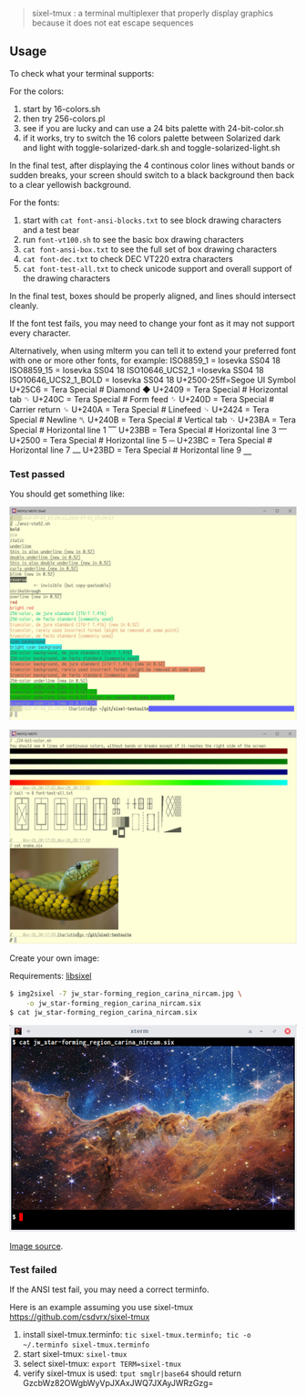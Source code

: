> sixel-tmux : a terminal multiplexer that properly display graphics because it does not eat escape sequences

## Usage

To check what your terminal supports:

For the colors:
1. start by 16-colors.sh
2. then try 256-colors.pl
3. see if you are lucky and can use a 24 bits palette with 24-bit-color.sh
4. if it works, try to switch the 16 colors palette between Solarized dark and light with toggle-solarized-dark.sh and toggle-solarized-light.sh

In the final test, after displaying the 4 continous color lines without bands
or sudden breaks, your screen should switch to a black background then back to
a clear yellowish background.

For the fonts:
1. start with `cat font-ansi-blocks.txt` to see block drawing characters and a test bear
2. run `font-vt100.sh` to see the basic box drawing characters
2. `cat font-ansi-box.txt` to see the full set of box drawing characters
3. `cat font-dec.txt` to check DEC VT220 extra characters
4. `cat font-test-all.txt` to check unicode support and overall support of the drawing characters

In the final test, boxes should be properly aligned, and lines should intersect cleanly.

If the font test fails, you may need to change your font as it may not support every character.

Alternatively, when using mlterm you can tell it to extend your preferred font with one or more other fonts, for example:
	ISO8859_1 = Iosevka SS04 18
	ISO8859_15 = Iosevka SS04 18
	ISO10646_UCS2_1 =Iosevka SS04 18
	ISO10646_UCS2_1_BOLD = Iosevka SS04 18
	U+2500-25ff=Segoe UI Symbol
	U+25C6 = Tera Special # Diamond                  ◆
	U+2409 = Tera Special # Horizontal tab           ␉
	U+240C = Tera Special # Form feed                ␌
	U+240D = Tera Special # Carrier return           ␍
	U+240A = Tera Special # Linefeed                 ␊
	U+2424 = Tera Special # Newline                  ␤
	U+240B = Tera Special # Vertical tab             ␋
	U+23BA = Tera Special # Horizontal line 1        ⎺
	U+23BB = Tera Special # Horizontal line  3       ⎻
	U+2500 = Tera Special # Horizontal line  5       ─
	U+23BC = Tera Special # Horizontal line  7       ⎼
	U+23BD = Tera Special # Horizontal line  9       ⎽

### Test passed

You should get something like:

![mintty displaying VTE52 font attributes](https://raw.githubusercontent.com/csdvrx/sixel-testsuite/master/test-passed-part1.jpg)


![mintty displaying ANSI and sixels](https://raw.githubusercontent.com/csdvrx/sixel-testsuite/master/test-passed-part2.jpg)

Create your own image:

Requirements: [libsixel](https://github.com/saitoha/libsixel)

```sh
$ img2sixel -7 jw_star-forming_region_carina_nircam.jpg \
	-o jw_star-forming_region_carina_nircam.six
$ cat jw_star-forming_region_carina_nircam.six
```

![xterm displaying sixels](jw_star-forming_region_carina_nircam_xterm.jpg)

[Image source](https://www.nasa.gov/image-feature/goddard/2022/nasa-s-webb-reveals-cosmic-cliffs-glittering-landscape-of-star-birth).

### Test failed

If the ANSI test fail, you may need a correct terminfo.

Here is an example assuming you use sixel-tmux <https://github.com/csdvrx/sixel-tmux>
1. install sixel-tmux.terminfo: `tic sixel-tmux.terminfo; tic -o ~/.terminfo sixel-tmux.terminfo`
2. start sixel-tmux: `sixel-tmux`
3. select sixel-tmux: `export TERM=sixel-tmux`
4. verify sixel-tmux is used: `tput smglr|base64` should return GzcbWz82OWgbWyVpJXAxJWQ7JXAyJWRzGzg=

